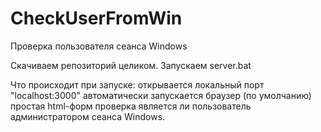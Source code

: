 # CheckUserFromWin
Проверка пользователя сеанса Windows

Скачиваем репозиторий целиком.
Запускаем server.bat

Что происходит при запуске: 
открывается локальный порт "localhost:3000"
автоматически запускается браузер (по умолчанию)
простая html-форм проверка является ли пользователь администратором сеанса Windows.
